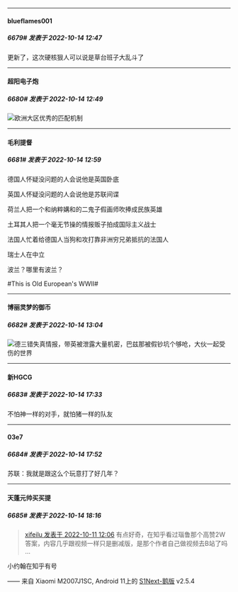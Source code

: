 

*****

####  blueflames001  
##### 6679#       发表于 2022-10-14 12:47

更新了，这次硬核狠人可以说是草台班子大乱斗了

*****

####  超阳电子炮  
##### 6680#       发表于 2022-10-14 12:49

<img src="https://static.saraba1st.com/image/smiley/face2017/067.png" referrerpolicy="no-referrer">欧洲大区优秀的匹配机制



*****

####  毛利提督  
##### 6681#       发表于 2022-10-14 12:59

德国人怀疑没问题的人会说他是英国卧底

英国人怀疑没问题的人会说他是苏联间谍

荷兰人把一个和纳粹媾和的二鬼子假画师吹捧成民族英雄

土耳其人把一个毫无节操的情报贩子拍成国际主义战士

法国人忙着给德国人当狗和攻打靠非洲穷兄弟抵抗的法国人

瑞士人在中立

波兰？哪里有波兰？

#This is Old European's WWⅡ#



*****

####  博丽灵梦的御币  
##### 6682#       发表于 2022-10-14 13:04

<img src="https://static.saraba1st.com/image/smiley/face2017/066.png" referrerpolicy="no-referrer">德三错失真情报，带英被泄露大量机密，巴兹那被假钞坑个够呛，大伙一起受伤的世界



*****

####  新HGCG  
##### 6683#       发表于 2022-10-14 17:33

不怕神一样的对手，就怕猪一样的队友



*****

####  03e7  
##### 6684#       发表于 2022-10-14 17:52

苏联：我就是跟这么个玩意打了好几年？



*****

####  天蓬元帅买买提  
##### 6685#       发表于 2022-10-14 18:16

<blockquote><a href="httphttps://bbs.saraba1st.com/2b/forum.php?mod=redirect&amp;goto=findpost&amp;pid=57857561&amp;ptid=2000025" target="_blank">xifeilu 发表于 2022-10-11 12:06</a>
有点好奇，在知乎看过瑙鲁那个高赞2W答案，内容几乎跟视频一样只是删减版，是那个作者自己做视频去B站了吗 ...</blockquote>
小约翰在知乎有号

—— 来自 Xiaomi M2007J1SC, Android 11上的 [S1Next-鹅版](https://github.com/ykrank/S1-Next/releases) v2.5.4

